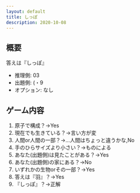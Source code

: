 ```yaml
---
layout: default
title: しっぽ
description: 2020-10-08
---
```


## 概要

答えは『しっぽ』

- 推理側: 03
- 出題側: (・9
- オプション: なし

## ゲーム内容

1. 原子で構成？→Yes
2. 現在でも生きている？→言い方が変
3. 人間or人間の一部？→…人間はちょっと違うかな,No
4. 手のひらサイズより小さい？→ものによる
5. あなた(出題側)は見たことがある？→Yes
6. あなた(出題側)の家にある？→No
7. いずれかの生物orその一部？→Yes
8. 答えは『羽』？→Yes
9. 『しっぽ』？→正解
